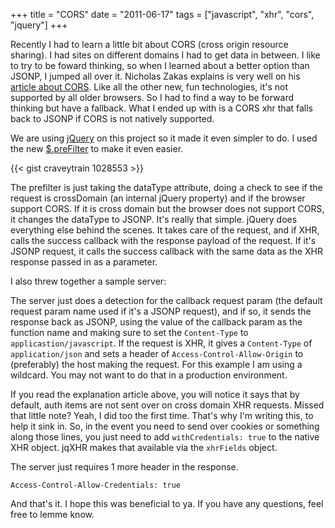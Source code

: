 +++
title = "CORS"
date = "2011-06-17"
tags = ["javascript", "xhr", "cors", "jquery"]
+++

Recently I had to learn a little bit about CORS (cross origin resource sharing). I had sites on different domains I had to get data in between. I like to try to be foward thinking, so when I learned about a better option than JSONP, I jumped all over it. Nicholas Zakas explains is very well on his [article about CORS](http://www.nczonline.net/blog/2010/05/25/cross-domain-ajax-with-cross-origin-resource-sharing/). Like all the other new, fun technologies, it's not supported by all older browsers. So I had to find a way to be forward thinking but have a fallback. What I ended up with is a CORS xhr that falls back to JSONP if CORS is not natively supported.

We are using [jQuery](http://jquery.com) on this project so it made it even simpler to do. I used the new [$.preFilter](http://api.jquery.com/jQuery.ajaxPrefilter/) to make it even easier.

{{< gist craveytrain 1028553 >}}

The prefilter is just taking the dataType attribute, doing a check to see if the request is crossDomain (an internal jQuery property) and if the browser support CORS. If it is cross domain but the browser does not support CORS, it changes the dataType to JSONP. It's really that simple. jQuery does everything else behind the scenes. It takes care of the request, and if XHR, calls the success callback with the response payload of the request. If it's JSONP request, it calls the success callback with the same data as the XHR response passed in as a parameter.

 I also threw together a sample server:

The server just does a detection for the callback request param (the default request param name used if it's a JSONP request), and if so, it sends the response back as JSONP, using the value of the callback param as the function name and making sure to set the `Content-Type` to `applicastion/javascript`. If the request is XHR, it gives a `Content-Type` of `application/json` and sets a header of `Access-Control-Allow-Origin` to (preferably) the host making the request. For this example I am using a wildcard. You may not want to do that in a production environment.

If you read the explanation article above, you will notice it says that by default, auth items are not sent over on cross domain XHR requests. Missed that little note? Yeah, I did too the first time. That's why I'm writing this, to help it sink in. So, in the event you need to send over cookies or something along those lines, you just need to add `withCredentials: true` to the native XHR object. jqXHR makes that available via the `xhrFields` object.

The server just requires 1 more header in the response.

	Access-Control-Allow-Credentials: true

And that's it. I hope this was beneficial to ya. If you have any questions, feel free to lemme know.
